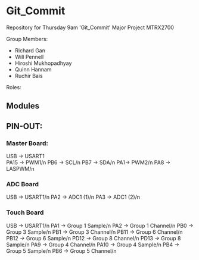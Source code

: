 # Git_Commit

Repository for Thursday 9am 'Git_Commit' Major Project MTRX2700

Group Members:
- Richard Gan
- Will Pennell
- Hiroshi Mukhopadhyay
- Quinn Hannam
- Ruchir Bais 

Roles:



## Modules


## PIN-OUT:
### Master Board:
USB -> USART1 <br />
PA15 -> PWM1/n
PB6 -> SCL/n
PB7 -> SDA/n
PA1-> PWM2/n
PA8 -> LASPWM/n

### ADC Board
USB -> USART1/n
PA2 -> ADC1 (1)/n
PA3 -> ADC1 (2)/n

### Touch Board
USB -> USART1/n
PA1 -> Group 1 Sample/n
PA2 -> Group 1 Channel/n
PB0 -> Group 3 Sample/n
PB1 -> Group 3 Channel/n
PB11 -> Group 6 Channel/n
PB12 -> Group 6 Sample/n
PD12 -> Group 8 Channel/n
PD13 -> Group 8 Sample/n
PA9 -> Group 4 Channel/n
PA10 -> Group 4 Sample/n
PB4 -> Group 5 Sample/n
PB6 -> Group 5 Channel/n
